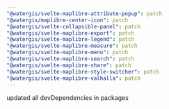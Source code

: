 ```yaml
---
"@watergis/svelte-maplibre-attribute-popup": patch
"@watergis/maplibre-center-icon": patch
"@watergis/svelte-collapsible-panel": patch
"@watergis/svelte-maplibre-export": patch
"@watergis/svelte-maplibre-legend": patch
"@watergis/svelte-maplibre-measure": patch
"@watergis/svelte-maplibre-menu": patch
"@watergis/svelte-maplibre-search": patch
"@watergis/svelte-maplibre-share": patch
"@watergis/svelte-maplibre-style-switcher": patch
"@watergis/svelte-maplibre-valhalla": patch
---
```


updated all devDependencies in packages

